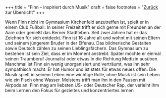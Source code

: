 +++
title = "Finn – inspiriert durch Musik"
draft = false
footnotes = "[Zurück](/about/) zur Übersicht"
+++

Wenn Finn nicht im Gymnasium Kirchenfeld anzutreffen ist, spielt er in einem Club Fußball. In seiner Freizeit trifft er sich gerne mit Freunden an der Aare oder genießt das Berner Stadtleben. Seit zwei Jahren hat er das Zeichnen für sich entdeckt. Finn ist 16 Jahre alt und wohnt mit seinen Eltern und seinem jüngerem Bruder in der Elfenau. Das bildnerische Gestalten sowie Deutsch zählen zu seinen Lieblingsfächern. Das Gymnasium zu bestehen ist sein Ziel, dass er im Moment anstrebt. Später möchte er einmal seinen Traumberuf Journalist oder etwas in die Richtung Medizin ausüben. Manchmal ist Finn ein wenig unorganisiert und verträumt, was ihn sehr sympathisch macht. Er hat Humor und ist stets für etwas neues offen. Die Musik spielt in seinem Leben eine wichtige Rolle, ohne Musik ist sein Leben wie ein Fisch ohne Wasser. Meistens trifft man ihn in den Pausen mit Airpods an. Finn mag am liebsten US- oder Deutscher Rap, der verleiht ihm beim Lernen den Fokus für gezieltes und konzentriertes lernen